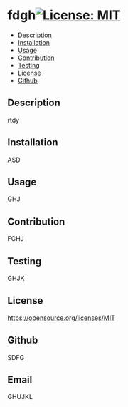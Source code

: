 # fdgh[![License: MIT](https://img.shields.io/badge/License-MIT-yellow.svg)](https://opensource.org/licenses/MIT)

- [Description](#Description)
- [Installation](#Installation)
- [Usage](#Usage)
- [Contribution](#Contribution)
- [Testing](#Testing)
- [License](#License)
- [Github](#Github)


## Description
rtdy

## Installation
ASD

## Usage
GHJ

## Contribution
FGHJ

## Testing
GHJK

## License 
https://opensource.org/licenses/MIT

## Github
SDFG

## Email
GHUJKL

